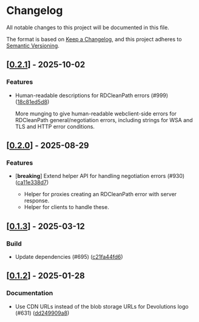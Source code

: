 # Changelog

All notable changes to this project will be documented in this file.

The format is based on [Keep a Changelog](https://keepachangelog.com/en/1.0.0/),
and this project adheres to [Semantic Versioning](https://semver.org/spec/v2.0.0.html).


## [[0.2.1](https://github.com/Devolutions/IronRDP/compare/ironrdp-rdcleanpath-v0.2.0...ironrdp-rdcleanpath-v0.2.1)] - 2025-10-02

### <!-- 1 -->Features

- Human-readable descriptions for RDCleanPath errors (#999) ([18c81ed5d8](https://github.com/Devolutions/IronRDP/commit/18c81ed5d8d3bf13b3d10fe15209233c0c10bb62)) 

  More munging to give human-readable webclient-side errors for
  RDCleanPath general/negotiation errors, including strings for WSA and
  TLS and HTTP error conditions.

## [[0.2.0](https://github.com/Devolutions/IronRDP/compare/ironrdp-rdcleanpath-v0.1.3...ironrdp-rdcleanpath-v0.2.0)] - 2025-08-29

### <!-- 1 -->Features

- [**breaking**] Extend helper API for handling negotiation errors (#930) ([ca11e338d7](https://github.com/Devolutions/IronRDP/commit/ca11e338d7231c86f60a110627a5d864377d8594)) 

  - Helper for proxies creating an RDCleanPath error with server response.
  - Helper for clients to handle these.

## [[0.1.3](https://github.com/Devolutions/IronRDP/compare/ironrdp-rdcleanpath-v0.1.2...ironrdp-rdcleanpath-v0.1.3)] - 2025-03-12

### <!-- 7 -->Build

- Update dependencies (#695) ([c21fa44fd6](https://github.com/Devolutions/IronRDP/commit/c21fa44fd6f3c6a6b74788ff68e83133c1314caa)) 

## [[0.1.2](https://github.com/Devolutions/IronRDP/compare/ironrdp-rdcleanpath-v0.1.1...ironrdp-rdcleanpath-v0.1.2)] - 2025-01-28

### <!-- 6 -->Documentation

- Use CDN URLs instead of the blob storage URLs for Devolutions logo (#631) ([dd249909a8](https://github.com/Devolutions/IronRDP/commit/dd249909a894004d4f728d30b3a4aa77a0f8193b)) 


